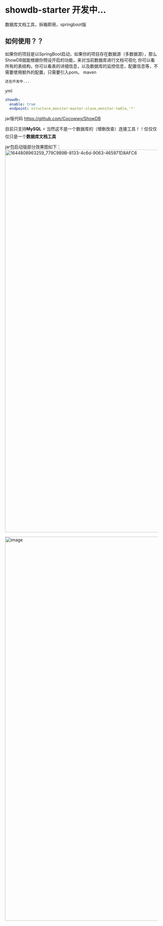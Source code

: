 # showdb-starter  开发中...
数据库文档工具，拆箱即用，springboot版

## 如何使用？？  
如果你的项目是以SpringBoot启动，如果你的项目存在数据源（多数据源），那么ShowDB就能根据你预设开启的功能，来对当前数据库进行文档可视化
你可以看所有的表结构，你可以看表的详细信息，以及数据库的监控信息，配置信息等，不需要使用额外的配置，只需要引入pom。
maven
```xml
还在开发中...
```

yml
```yml
showdb:
  enable: true
  endpoint: structure,monitor-master-slave,monitor-table,'*'
```

jar版代码 https://github.com/Cocowwy/ShowDB


目前只支持**MySQL**
:zap: 当然这不是一个数据库的（增刪改查）连接工具！！仅仅仅仅只是一个**数据库文档工具**

jar包启动版部分效果图如下：
<img width="1257" alt="1644808963259_779C9B9B-8133-4c6d-9063-465971D8AFC6" src="https://user-images.githubusercontent.com/63331147/153794961-9543a094-2873-4332-aabb-d3f1e65541ee.png">

<img width="1262" alt="image" src="https://user-images.githubusercontent.com/63331147/153794948-c1e5e95b-eb97-4b91-b10b-550b3657e474.png">

